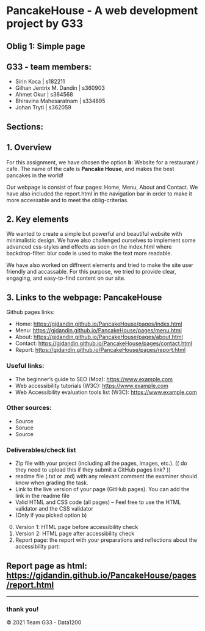 # PancakeHouse - A web development project by G33

## Oblig 1: Simple page

## G33 - team members: 

* Sirin Koca | s182211
* Gilhan Jentrix M. Dandin | s360903
* Ahmet Okur | s364568
* Bhiravina Mahesaratnam | s334895
* Johan Tryti | s362059

## Sections: 

## 1. Overview
For this assignment, we have chosen the option __b__: Website for a restaurant / cafe. The name of the cafe is __Pancake House__, and makes the best pancakes in the world! 

Our webpage is consist of four pages: Home, Menu, About and Contact. We have also included the report.html in the navigation bar in order to make it more accessable and to meet the oblig-criterias. 


## 2. Key elements
We wanted to create a simple but powerful and beautiful website with minimalistic design. We have also challenged ourselves to implement some advanced css-styles and effects as seen on the index.html where  backdrop-filter: blur code is used to make the text more readable. 

We have also worked on diffreent elements and tried to make the site user friendly and accassable. For this purpose, we tried to provide clear, engaging, and easy-to-find content on our site.


## 3. Links to the webpage: PancakeHouse
Github pages links: 
* Home: https://gjdandin.github.io/PancakeHouse/pages/index.html 
* Menu: https://gjdandin.github.io/PancakeHouse/pages/menu.html 
* About: https://gjdandin.github.io/PancakeHouse/pages/about.html 
* Contact: https://gjdandin.github.io/PancakeHouse/pages/contact.html 
* Report: https://gjdandin.github.io/PancakeHouse/pages/report.html 

### Useful links:
* The beginner’s guide to SEO (Moz): https://www.example.com
* Web accessibility tutorials (W3C): https://www.example.com
* Web Accessibility evaluation tools list (W3C): https://www.example.com

### Other sources: 
* Source
* Soruce
* Source

### Deliverables/check list
* Zip file with your project (including all the pages, images, etc.). (( do they need to upload this if they submit a GitHub pages link? ))
* readme file (.txt or .md) with any relevant comment the examiner should know when grading the task. 
* Link to the live version of your page (GitHub pages). You can add the link in the readme file
* Valid HTML and CSS code (all pages) – Feel free to use the HTML validator and the CSS validator
* (Only if you picked option b) 
 0. Version 1: HTML page before accessibility check 
 00. Version 2: HTML page after accessibility check 
 000. Report page: the report with your preparations and reflections about the accessibility part:


## Report page as html:  https://gjdandin.github.io/PancakeHouse/pages/report.html

***


### thank you! 



© 2021 Team G33 - Data1200 


